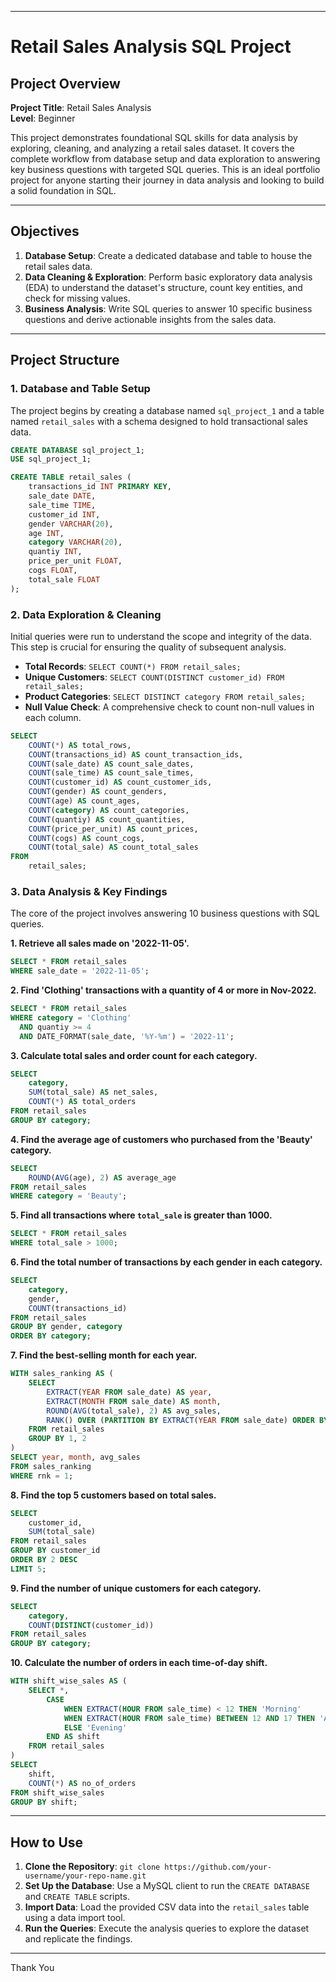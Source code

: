-----

# Retail Sales Analysis SQL Project

## Project Overview

**Project Title**: Retail Sales Analysis   
**Level**: Beginner

This project demonstrates foundational SQL skills for data analysis by exploring, cleaning, and analyzing a retail sales dataset. It covers the complete workflow from database setup and data exploration to answering key business questions with targeted SQL queries. This is an ideal portfolio project for anyone starting their journey in data analysis and looking to build a solid foundation in SQL.

-----

## Objectives

1.  **Database Setup**: Create a dedicated database and table to house the retail sales data.
2.  **Data Cleaning & Exploration**: Perform basic exploratory data analysis (EDA) to understand the dataset's structure, count key entities, and check for missing values.
3.  **Business Analysis**: Write SQL queries to answer 10 specific business questions and derive actionable insights from the sales data.

-----

## Project Structure

### 1\. Database and Table Setup

The project begins by creating a database named `sql_project_1` and a table named `retail_sales` with a schema designed to hold transactional sales data.

```sql
CREATE DATABASE sql_project_1;
USE sql_project_1;

CREATE TABLE retail_sales (
    transactions_id INT PRIMARY KEY,
    sale_date DATE,
    sale_time TIME,
    customer_id INT,
    gender VARCHAR(20),
    age INT,
    category VARCHAR(20),
    quantiy INT,
    price_per_unit FLOAT,
    cogs FLOAT,
    total_sale FLOAT
);
```

### 2\. Data Exploration & Cleaning

Initial queries were run to understand the scope and integrity of the data. This step is crucial for ensuring the quality of subsequent analysis.

  - **Total Records**: `SELECT COUNT(*) FROM retail_sales;`
  - **Unique Customers**: `SELECT COUNT(DISTINCT customer_id) FROM retail_sales;`
  - **Product Categories**: `SELECT DISTINCT category FROM retail_sales;`
  - **Null Value Check**: A comprehensive check to count non-null values in each column.

<!-- end list -->

```sql
SELECT
    COUNT(*) AS total_rows,
    COUNT(transactions_id) AS count_transaction_ids,
    COUNT(sale_date) AS count_sale_dates,
    COUNT(sale_time) AS count_sale_times,
    COUNT(customer_id) AS count_customer_ids,
    COUNT(gender) AS count_genders,
    COUNT(age) AS count_ages,
    COUNT(category) AS count_categories,
    COUNT(quantiy) AS count_quantities,
    COUNT(price_per_unit) AS count_prices,
    COUNT(cogs) AS count_cogs,
    COUNT(total_sale) AS count_total_sales
FROM
    retail_sales;
```

### 3\. Data Analysis & Key Findings

The core of the project involves answering 10 business questions with SQL queries.

**1. Retrieve all sales made on '2022-11-05'.**

```sql
SELECT * FROM retail_sales
WHERE sale_date = '2022-11-05';
```

**2. Find 'Clothing' transactions with a quantity of 4 or more in Nov-2022.**

```sql
SELECT * FROM retail_sales
WHERE category = 'Clothing'
  AND quantiy >= 4
  AND DATE_FORMAT(sale_date, '%Y-%m') = '2022-11';
```

**3. Calculate total sales and order count for each category.**

```sql
SELECT
    category,
    SUM(total_sale) AS net_sales,
    COUNT(*) AS total_orders
FROM retail_sales
GROUP BY category;
```

**4. Find the average age of customers who purchased from the 'Beauty' category.**

```sql
SELECT
    ROUND(AVG(age), 2) AS average_age
FROM retail_sales
WHERE category = 'Beauty';
```

**5. Find all transactions where `total_sale` is greater than 1000.**

```sql
SELECT * FROM retail_sales
WHERE total_sale > 1000;
```

**6. Find the total number of transactions by each gender in each category.**

```sql
SELECT
    category,
    gender,
    COUNT(transactions_id)
FROM retail_sales
GROUP BY gender, category
ORDER BY category;
```

**7. Find the best-selling month for each year.**

```sql
WITH sales_ranking AS (
    SELECT
        EXTRACT(YEAR FROM sale_date) AS year,
        EXTRACT(MONTH FROM sale_date) AS month,
        ROUND(AVG(total_sale), 2) AS avg_sales,
        RANK() OVER (PARTITION BY EXTRACT(YEAR FROM sale_date) ORDER BY AVG(total_sale) DESC) AS rnk
    FROM retail_sales
    GROUP BY 1, 2
)
SELECT year, month, avg_sales
FROM sales_ranking
WHERE rnk = 1;
```

**8. Find the top 5 customers based on total sales.**

```sql
SELECT
    customer_id,
    SUM(total_sale)
FROM retail_sales
GROUP BY customer_id
ORDER BY 2 DESC
LIMIT 5;
```

**9. Find the number of unique customers for each category.**

```sql
SELECT
    category,
    COUNT(DISTINCT(customer_id))
FROM retail_sales
GROUP BY category;
```

**10. Calculate the number of orders in each time-of-day shift.**

```sql
WITH shift_wise_sales AS (
    SELECT *,
        CASE
            WHEN EXTRACT(HOUR FROM sale_time) < 12 THEN 'Morning'
            WHEN EXTRACT(HOUR FROM sale_time) BETWEEN 12 AND 17 THEN 'Afternoon'
            ELSE 'Evening'
        END AS shift
    FROM retail_sales
)
SELECT
    shift,
    COUNT(*) AS no_of_orders
FROM shift_wise_sales
GROUP BY shift;
```

-----

## How to Use

1.  **Clone the Repository**: `git clone https://github.com/your-username/your-repo-name.git`
2.  **Set Up the Database**: Use a MySQL client to run the `CREATE DATABASE` and `CREATE TABLE` scripts.
3.  **Import Data**: Load the provided CSV data into the `retail_sales` table using a data import tool.
4.  **Run the Queries**: Execute the analysis queries to explore the dataset and replicate the findings.

-----
Thank You
